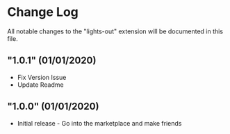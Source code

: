 # Change Log

All notable changes to the "lights-out" extension will be documented in this file.

## "1.0.1" (01/01/2020)

- Fix Version Issue
- Update Readme

## "1.0.0" (01/01/2020)

- Initial release - Go into the marketplace and make friends
